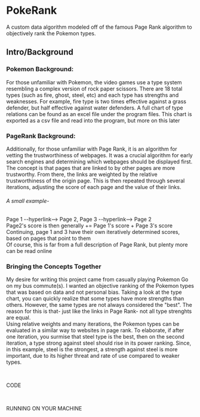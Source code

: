 # PokeRank
A custom data algorithm modeled off of the famous Page Rank algorithm to objectively rank the Pokemon types.

## Intro/Background </br>

### Pokemon Background:</br>
For those unfamiliar with Pokemon, the video games use a type system resembling a complex version of rock paper scissors. 
There are 18 total types (such as fire, ghost, steel, etc) and each type has strengths and weaknesses.
For example, fire type is two times effective against a grass defender, but half effective against water defenders.
A full chart of type relations can be found as an excel file under the program files. 
This chart is exported as a csv file and read into the program, but more on this later 

### PageRank Background:</br>
Additionally, for those unfamiliar with Page Rank, it is an algorithm for vetting the trustworthiness of webpages. 
It was a crucial algorithm for early search engines and determining which webpages should be displayed first. 
The concept is that pages that are linked to by other pages are more trustworthy. 
From there, the links are weighted by the relative trustworthiness of the origin page. 
This is then repeated through several iterations, adjusting the score of each page and the value of their links.
###### A small example-</br>
Page 1 --hyperlink--> Page 2, Page 3 --hyperlink--> Page 2 </br>
Page2's score is then generally += Page 1's score + Page 3's score </br>
Continuing, page 1 and 3 have their own iteratively determined scores, based on pages that point to them </br>
Of course, this is far from a full description of Page Rank, but plenty more can be read online </br>

### Bringing the Concepts Together</br>
My desire for writing this project came from casually playing Pokemon Go on my bus commute(s). 
I wanted an objective ranking of the Pokemon types that was based on data and not personal bias. 
Taking a look at the type chart, you can quickly realize that some types have more strengths than others. 
However, the same types are not always considered the "best". 
The reason for this is that- just like the links in Page Rank- not all type strenghts are equal. </br>
Using relative weights and many iterations, the Pokemon types can be evaluated in a similar way to websites in page rank.
To elaborate, if after one iteration, you surmise that steel type is the best, then on the second iteration, a type strong against steel 
should rise in its power ranking. Since, in this example, steel is the strongest, a strength against steel is more important, due to 
its higher threat and rate of use compared to weaker types. 

</br>

CODE </br>


</br>

RUNNING ON YOUR MACHINE </br>



